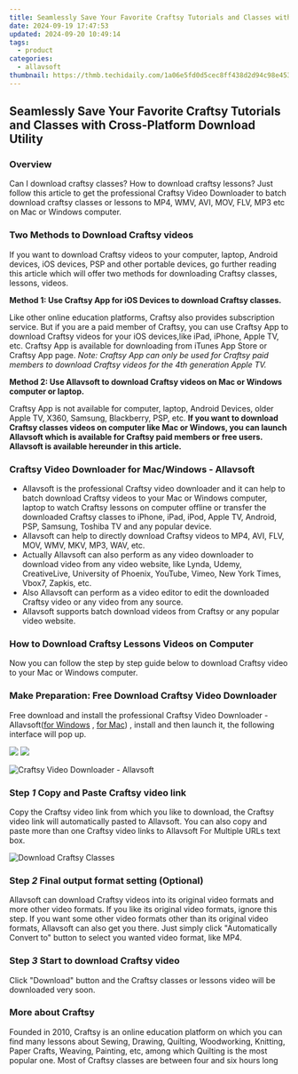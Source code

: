 ```yaml
---
title: Seamlessly Save Your Favorite Craftsy Tutorials and Classes with Cross-Platform Download Utility
date: 2024-09-19 17:47:53
updated: 2024-09-20 10:49:14
tags:
  - product
categories:
  - allavsoft
thumbnail: https://thmb.techidaily.com/1a06e5fd0d5cec8ff438d2d94c98e453ecdfe96f957771d6cb6ed139269884f8.jpg
---
```


## Seamlessly Save Your Favorite Craftsy Tutorials and Classes with Cross-Platform Download Utility

### Overview

Can I download craftsy classes? How to download craftsy lessons? Just follow this article to get the professional Craftsy Video Downloader to batch download craftsy classes or lessons to MP4, WMV, AVI, MOV, FLV, MP3 etc on Mac or Windows computer.

### Two Methods to Download Craftsy videos

If you want to download Craftsy videos to your computer, laptop, Android devices, iOS devices, PSP and other portable devices, go further reading this article which will offer two methods for downloading Craftsy classes, lessons, videos.

**Method 1: Use Craftsy App for iOS Devices to download Craftsy classes.**

Like other online education platforms, Craftsy also provides subscription service. But if you are a paid member of Craftsy, you can use Craftsy App to download Craftsy videos for your iOS devices,like iPad, iPhone, Apple TV, etc. Craftsy App is available for downloading from iTunes App Store or Craftsy App page. _Note: Craftsy App can only be used for Craftsy paid members to download Craftsy videos for the 4th generation Apple TV._

**Method 2: Use Allavsoft to download Craftsy videos on Mac or Windows computer or laptop.**

Craftsy App is not available for computer, laptop, Android Devices, older Apple TV, X360, Samsung, Blackberry, PSP, etc. **If you want to download Craftsy classes videos on computer like Mac or Windows, you can launch Allavsoft which is available for Craftsy paid members or free users. Allavsoft is available hereunder in this article.**

### Craftsy Video Downloader for Mac/Windows - Allavsoft

* Allavsoft is the professional Craftsy video downloader and it can help to batch download Craftsy videos to your Mac or Windows computer, laptop to watch Craftsy lessons on computer offline or transfer the downloaded Craftsy classes to iPhone, iPad, iPod, Apple TV, Android, PSP, Samsung, Toshiba TV and any popular device.
* Allavsoft can help to directly download Craftsy videos to MP4, AVI, FLV, MOV, WMV, MKV, MP3, WAV, etc.
* Actually Allavsoft can also perform as any video downloader to download video from any video website, like Lynda, Udemy, CreativeLive, University of Phoenix, YouTube, Vimeo, New York Times, Vbox7, Zapkis, etc.
* Also Allavsoft can perform as a video editor to edit the downloaded Craftsy video or any video from any source.
* Allavsoft supports batch download videos from Craftsy or any popular video website.

### How to Download Craftsy Lessons Videos on Computer

Now you can follow the step by step guide below to download Craftsy video to your Mac or Windows computer.

### Make Preparation: Free Download Craftsy Video Downloader

Free download and install the professional Craftsy Video Downloader - Allavsoft([for Windows](https://tools.techidaily.com/allavsoft/products/) , [for Mac](https://tools.techidaily.com/allavsoft/products/)) , install and then launch it, the following interface will pop up.

[![](https://www.allavsoft.com/how-to/../images/how-to/free-download-win.jpg)](https://tools.techidaily.com/allavsoft/products/) [![](https://www.allavsoft.com/how-to/../images/how-to/free-download-mac.jpg)](https://tools.techidaily.com/allavsoft/products/)

![Craftsy Video Downloader - Allavsoft](https://www.allavsoft.com/how-to/../images/allavsoft/screen-shot-600.jpg)

### Step _1_ Copy and Paste Craftsy video link

Copy the Craftsy video link from which you like to download, the Craftsy video link will automatically pasted to Allavsoft. You can also copy and paste more than one Craftsy video links to Allavsoft For Multiple URLs text box.

![Download Craftsy Classes](https://www.allavsoft.com/how-to/../images/how-to/lynda-video-downloader/download-lynda-courses.jpg)

### Step _2_ Final output format setting (Optional)

Allavsoft can download Craftsy videos into its original video formats and more other video formats. If you like its original video formats, ignore this step. If you want some other video formats other than its original video formats, Allavsoft can also get you there. Just simply click "Automatically Convert to" button to select you wanted video format, like MP4.

### Step _3_ Start to download Craftsy video

Click "Download" button and the Craftsy classes or lessons video will be downloaded very soon.

### More about Craftsy

Founded in 2010, Craftsy is an online education platform on which you can find many lessons about Sewing, Drawing, Quilting, Woodworking, Knitting, Paper Crafts, Weaving, Painting, etc, among which Quilting is the most popular one. Most of Craftsy classes are between four and six hours long

<ins class="adsbygoogle"
     style="display:block"
     data-ad-format="autorelaxed"
     data-ad-client="ca-pub-7571918770474297"
     data-ad-slot="1223367746"></ins>



<ins class="adsbygoogle"
     style="display:block"
     data-ad-client="ca-pub-7571918770474297"
     data-ad-slot="8358498916"
     data-ad-format="auto"
     data-full-width-responsive="true"></ins>
